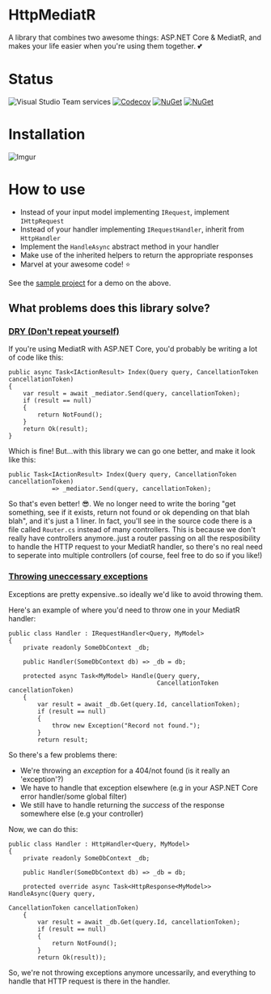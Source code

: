 # HttpMediatR
A library that combines two awesome things: ASP.NET Core & MediatR, and makes your life easier when you're using them together. :two_hearts:

# Status
![Visual Studio Team services](https://img.shields.io/vso/build/rpm1984/b191ce56-b252-49c8-bba2-23e75b32ab0b/3.svg?style=plastic) [![Codecov](https://img.shields.io/codecov/c/github/RPM1984/HttpMediatR.svg?style=plastic)](https://codecov.io/gh/rpm1984/httpmediatr) [![NuGet](https://img.shields.io/nuget/v/HttpMediatR.svg?style=plastic)](https://www.nuget.org/packages/HttpMediatR/) [![NuGet](https://img.shields.io/nuget/dt/HttpMediatR.svg?style=plastic)](https://www.nuget.org/packages/HttpMediatR/)

# Installation
![Imgur](https://i.imgur.com/c7qgFyd.png)

# How to use
- Instead of your input model implementing `IRequest`, implement `IHttpRequest`
- Instead of your handler implementing `IRequestHandler`, inherit from `HttpHandler`
- Implement the `HandleAsync` abstract method in your handler
- Make use of the inherited helpers to return the appropriate responses
- Marvel at your awesome code! :star:

See the [sample project](https://github.com/RPM1984/HttpMediatR/tree/master/samples/HttpMediatR.Samples.AspNetCoreMvc) for a demo on the above.

## What problems does this library solve?
### [DRY (Don't repeat yourself)](https://en.wikipedia.org/wiki/Don%27t_repeat_yourself)
If you're using MediatR with ASP.NET Core, you'd probably be writing a lot of code like this:
```
public async Task<IActionResult> Index(Query query, CancellationToken cancellationToken)
{
    var result = await _mediator.Send(query, cancellationToken);
    if (result == null)
    {
        return NotFound();
    }
    return Ok(result);
}
```

Which is fine! But...with this library we can go one better, and make it look like this:
```
public Task<IActionResult> Index(Query query, CancellationToken cancellationToken)
            => _mediator.Send(query, cancellationToken);
```

So that's even better! :sunglasses:. We no longer need to write the boring "get something, see if it exists, return not found or ok depending on that blah blah", and it's just a 1 liner. In fact, you'll see in the source code there is a file called `Router.cs` instead of many controllers. This is because we don't really have controllers anymore..just a router passing on all the resposibility to handle the HTTP request to your MediatR handler, so there's no real need to seperate into multiple controllers (of course, feel free to do so if you like!)

### [Throwing uneccessary exceptions](http://jonskeet.uk/csharp/exceptions.html)
Exceptions are pretty expensive..so ideally we'd like to avoid throwing them.

Here's an example of where you'd need to throw one in your MediatR handler:
```
public class Handler : IRequestHandler<Query, MyModel>
{
    private readonly SomeDbContext _db;

    public Handler(SomeDbContext db) => _db = db;

    protected async Task<MyModel> Handle(Query query,
										 CancellationToken cancellationToken)
    {
        var result = await _db.Get(query.Id, cancellationToken);
        if (result == null)
        {
            throw new Exception("Record not found.");
        }
        return result;
```

So there's a few problems there:
- We're throwing an _exception_ for a 404/not found (is it really an 'exception'?)
- We have to handle that exception elsewhere (e.g in your ASP.NET Core error handler/some global filter)
- We still have to handle returning the _success_ of the response somewhere else (e.g your controller)

Now, we can do this:
```
public class Handler : HttpHandler<Query, MyModel>
{
    private readonly SomeDbContext _db;

    public Handler(SomeDbContext db) => _db = db;

    protected override async Task<HttpResponse<MyModel>> HandleAsync(Query query,
																	 CancellationToken cancellationToken)
    {
        var result = await _db.Get(query.Id, cancellationToken);
        if (result == null)
        {
            return NotFound();
        }
        return Ok(result));
```

So, we're not throwing exceptions anymore uncessarily, and everything to handle that HTTP request is there in the handler.
